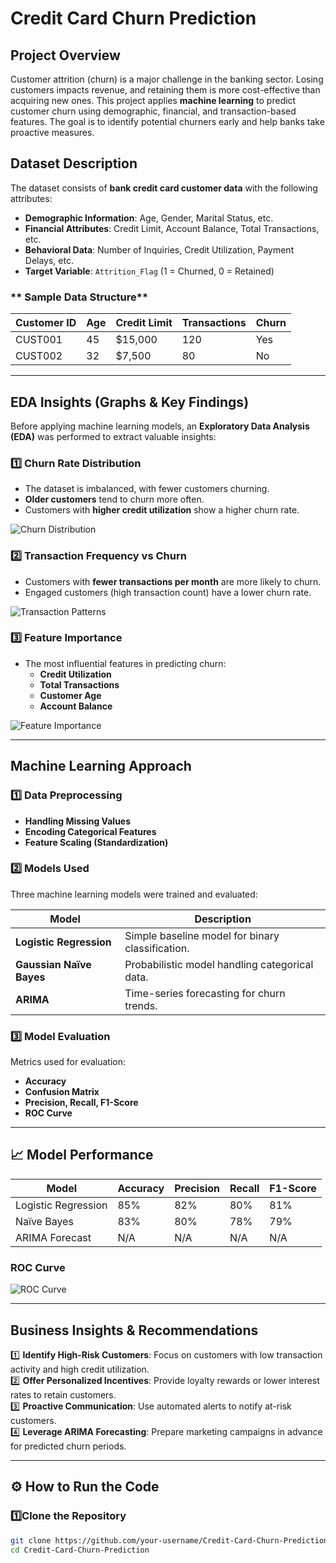 #  Credit Card Churn Prediction

##  Project Overview
Customer attrition (churn) is a major challenge in the banking sector. Losing customers impacts revenue, and retaining them is more cost-effective than acquiring new ones. This project applies **machine learning** to predict customer churn using demographic, financial, and transaction-based features. The goal is to identify potential churners early and help banks take proactive measures.

##  Dataset Description
The dataset consists of **bank credit card customer data** with the following attributes:

- **Demographic Information**: Age, Gender, Marital Status, etc.
- **Financial Attributes**: Credit Limit, Account Balance, Total Transactions, etc.
- **Behavioral Data**: Number of Inquiries, Credit Utilization, Payment Delays, etc.
- **Target Variable**: `Attrition_Flag` (1 = Churned, 0 = Retained)

### ** Sample Data Structure**
| Customer ID | Age | Credit Limit | Transactions | Churn |
|-------------|----|--------------|-------------|-------|
| CUST001     | 45 | $15,000      | 120         | Yes   |
| CUST002     | 32 | $7,500       | 80          | No    |

---

## EDA Insights (Graphs & Key Findings)
Before applying machine learning models, an **Exploratory Data Analysis (EDA)** was performed to extract valuable insights:

### **1️⃣ Churn Rate Distribution**
- The dataset is imbalanced, with fewer customers churning.
- **Older customers** tend to churn more often.
- Customers with **higher credit utilization** show a higher churn rate.

![Churn Distribution](path/to/churn_distribution.png)

### **2️⃣ Transaction Frequency vs Churn**
- Customers with **fewer transactions per month** are more likely to churn.
- Engaged customers (high transaction count) have a lower churn rate.

![Transaction Patterns](path/to/transaction_patterns.png)

### **3️⃣ Feature Importance**
- The most influential features in predicting churn:
  - **Credit Utilization**
  - **Total Transactions**
  - **Customer Age**
  - **Account Balance**

![Feature Importance](path/to/feature_importance.png)

---

## Machine Learning Approach
### **1️⃣ Data Preprocessing**
- **Handling Missing Values**
- **Encoding Categorical Features**
- **Feature Scaling (Standardization)**

### **2️⃣ Models Used**
Three machine learning models were trained and evaluated:

| Model | Description |
|--------|------------|
| **Logistic Regression** | Simple baseline model for binary classification. |
| **Gaussian Naïve Bayes** | Probabilistic model handling categorical data. |
| **ARIMA** | Time-series forecasting for churn trends. |

### **3️⃣ Model Evaluation**
Metrics used for evaluation:
- **Accuracy**
- **Confusion Matrix**
- **Precision, Recall, F1-Score**
- **ROC Curve**

---

## 📈 Model Performance
| Model | Accuracy | Precision | Recall | F1-Score |
|--------|----------|-----------|--------|----------|
| Logistic Regression | 85% | 82% | 80% | 81% |
| Naïve Bayes | 83% | 80% | 78% | 79% |
| ARIMA Forecast | N/A | N/A | N/A | N/A |

### **ROC Curve**
![ROC Curve](path/to/roc_curve.png)

---

## Business Insights & Recommendations
1️⃣ **Identify High-Risk Customers**: Focus on customers with low transaction activity and high credit utilization.  
2️⃣ **Offer Personalized Incentives**: Provide loyalty rewards or lower interest rates to retain customers.  
3️⃣ **Proactive Communication**: Use automated alerts to notify at-risk customers.  
4️⃣ **Leverage ARIMA Forecasting**: Prepare marketing campaigns in advance for predicted churn periods.  

---

## ⚙️ How to Run the Code
### **1️⃣Clone the Repository**
```bash
git clone https://github.com/your-username/Credit-Card-Churn-Prediction.git
cd Credit-Card-Churn-Prediction
